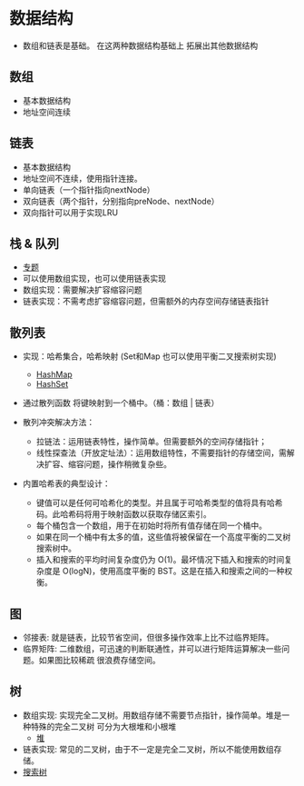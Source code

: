 # 数据结构

* 数组和链表是基础。 在这两种数据结构基础上 拓展出其他数据结构

## 数组

* 基本数据结构
* 地址空间连续

## 链表

* 基本数据结构
* 地址空间不连续，使用指针连接。
* 单向链表（一个指针指向nextNode）
* 双向链表（两个指针，分别指向preNode、nextNode）
* 双向指针可以用于实现LRU

## 栈 & 队列

* [专题](https://leetcode-cn.com/explore/learn/card/queue-stack/)
* 可以使用数组实现，也可以使用链表实现
* 数组实现：需要解决扩容缩容问题
* 链表实现：不需考虑扩容缩容问题，但需额外的内存空间存储链表指针

## 散列表

* 实现：哈希集合，哈希映射 (Set和Map 也可以使用平衡二叉搜索树实现)
  * [HashMap](./hashMap.java)
  * [HashSet](./hashSet.java)
* 通过散列函数 将键映射到一个桶中。（桶：数组 | 链表）
* 散列冲突解决方法：
  * 拉链法：运用链表特性，操作简单。但需要额外的空间存储指针；
  * 线性探查法（开放定址法）：运用数组特性，不需要指针的存储空间，需解决扩容、缩容问题，操作稍微复杂些。

* 内置哈希表的典型设计：
  * 键值可以是任何可哈希化的类型。并且属于可哈希类型的值将具有哈希码。此哈希码将用于映射函数以获取存储区索引。
  * 每个桶包含一个数组，用于在初始时将所有值存储在同一个桶中。
  * 如果在同一个桶中有太多的值，这些值将被保留在一个高度平衡的二叉树搜索树中。
  * 插入和搜索的平均时间复杂度仍为 O(1)。最坏情况下插入和搜索的时间复杂度是 O(logN)，使用高度平衡的 BST。这是在插入和搜索之间的一种权衡。

## 图

* 邻接表: 就是链表，比较节省空间，但很多操作效率上比不过临界矩阵。
* 临界矩阵: 二维数组，可迅速的判断联通性，并可以进行矩阵运算解决一些问题。如果图比较稀疏 很浪费存储空间。
  
## 树

* 数组实现: 实现完全二叉树。用数组存储不需要节点指针，操作简单。堆是一种特殊的完全二叉树 可分为大根堆和小根堆
  * [堆](https://zh.wikipedia.org/wiki/%E5%A0%86%E7%A9%8D)
* 链表实现: 常见的二叉树，由于不一定是完全二叉树，所以不能使用数组存储。
* [搜索树](./tree.md)
